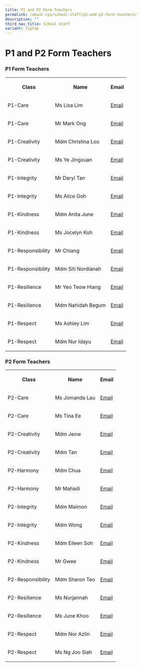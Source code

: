 ```yaml
---
title: P1 and P2 Form Teachers
permalink: /about-cps/school-staff/p1-and-p2-form-teachers/
description: ""
third_nav_title: School Staff
variant: tiptap
---
```

<h1><strong>P1 and P2 Form Teachers</strong></h1><h3>P1 Form Teachers</h3><table><tbody><tr><th rowspan="1" colspan="1"><p>Class</p></th><th rowspan="1" colspan="1"><p>Name</p></th><th rowspan="1" colspan="1"><p>Email</p></th></tr><tr><td rowspan="1" colspan="1"><p>P1-Care</p></td><td rowspan="1" colspan="1"><p>Ms Lisa Lim</p></td><td rowspan="1" colspan="1"><p><a href="mailto:lisa_a@moe.edu.sg" rel="noopener noreferrer nofollow" target="_blank">Email</a></p></td></tr><tr><td rowspan="1" colspan="1"><p>P1-Care</p></td><td rowspan="1" colspan="1"><p>Mr Mark Ong</p></td><td rowspan="1" colspan="1"><p><a href="mailto:ong_yi-wei_mark@schools.gov.sg" rel="noopener noreferrer nofollow" target="_blank">Email</a></p></td></tr><tr><td rowspan="1" colspan="1"><p>P1-Creativity</p></td><td rowspan="1" colspan="1"><p>Mdm Christina Loo</p></td><td rowspan="1" colspan="1"><p><a href="mailto:loo_mui_hui@moe.edu.sg" rel="noopener noreferrer nofollow" target="_blank">Email</a></p></td></tr><tr><td rowspan="1" colspan="1"><p>P1-Creativity</p></td><td rowspan="1" colspan="1"><p>Ms Ye Jingxuan</p></td><td rowspan="1" colspan="1"><p><a href="mailto:ye_jingxuan@moe.edu.sg" rel="noopener noreferrer nofollow" target="_blank">Email</a></p></td></tr><tr><td rowspan="1" colspan="1"><p>P1-Integrity</p></td><td rowspan="1" colspan="1"><p>Mr Daryl Tan</p></td><td rowspan="1" colspan="1"><p><a href="mailto:tan_jin_kern_daryl@moe.edu.sg" rel="noopener noreferrer nofollow" target="_blank">Email</a></p></td></tr><tr><td rowspan="1" colspan="1"><p>P1-Integrity</p></td><td rowspan="1" colspan="1"><p>Ms Alice Goh</p></td><td rowspan="1" colspan="1"><p><a href="mailto:goh_alice@moe.edu.sg" rel="noopener noreferrer nofollow" target="_blank">Email</a></p></td></tr><tr><td rowspan="1" colspan="1"><p>P1-Kindness</p></td><td rowspan="1" colspan="1"><p>Mdm Anita June</p></td><td rowspan="1" colspan="1"><p><a href="mailto:anita_june_purasamy@moe.edu.sg" rel="noopener noreferrer nofollow" target="_blank">Email</a></p></td></tr><tr><td rowspan="1" colspan="1"><p>P1-Kindness</p></td><td rowspan="1" colspan="1"><p>Ms Jocelyn Koh</p></td><td rowspan="1" colspan="1"><p><a href="mailto:koh_mei_xin_jocelyn@moe.edu.sg" rel="noopener noreferrer nofollow" target="_blank">Email</a></p></td></tr><tr><td rowspan="1" colspan="1"><p>P1-Responsibility</p></td><td rowspan="1" colspan="1"><p>Mr Chiang</p></td><td rowspan="1" colspan="1"><p><a href="mailto:chiang_hock_siong@moe.edu.sg" rel="noopener noreferrer nofollow" target="_blank">Email</a></p></td></tr><tr><td rowspan="1" colspan="1"><p>P1-Responsibility</p></td><td rowspan="1" colspan="1"><p>Mdm Siti Nordianah</p></td><td rowspan="1" colspan="1"><p><a href="mailto:siti_nordianah_hassan@moe.edu.sg" rel="noopener noreferrer nofollow" target="_blank">Email</a></p></td></tr><tr><td rowspan="1" colspan="1"><p>P1-Resilience</p></td><td rowspan="1" colspan="1"><p>Mr Yeo Teow Hiang</p></td><td rowspan="1" colspan="1"><p><a href="mailto:yeo_teow_hiang@moe.edu.sg" rel="noopener noreferrer nofollow" target="_blank">Email</a></p></td></tr><tr><td rowspan="1" colspan="1"><p>P1-Resilience</p></td><td rowspan="1" colspan="1"><p>Mdm Nahidah Begum</p></td><td rowspan="1" colspan="1"><p><a href="mailto:nahidah_begum_anayatullah@moe.edu.sg" rel="noopener noreferrer nofollow" target="_blank">Email</a></p></td></tr><tr><td rowspan="1" colspan="1"><p>P1-Respect</p></td><td rowspan="1" colspan="1"><p>Ms Ashley Lim</p></td><td rowspan="1" colspan="1"><p><a href="mailto:lim_li_jun_ashley@moe.edu.sg" rel="noopener noreferrer nofollow" target="_blank">Email</a></p></td></tr><tr><td rowspan="1" colspan="1"><p>P1-Respect</p></td><td rowspan="1" colspan="1"><p>Mdm Nur Idayu</p></td><td rowspan="1" colspan="1"><p><a href="mailto:nur_idayu_mohd_jamaludin@moe.edu.sg" rel="noopener noreferrer nofollow" target="_blank">Email</a></p></td></tr></tbody></table><h3>P2 Form Teachers</h3><table><tbody><tr><th rowspan="1" colspan="1"><p>Class</p></th><th rowspan="1" colspan="1"><p>Name</p></th><th rowspan="1" colspan="1"><p>Email</p></th></tr><tr><td rowspan="1" colspan="1"><p>P2-Care</p></td><td rowspan="1" colspan="1"><p>Ms Jomanda Lau</p></td><td rowspan="1" colspan="1"><p><a href="mailto:lau_zhen_hui_jomanda@moe.edu.sg" rel="noopener noreferrer nofollow" target="_blank">Email</a></p></td></tr><tr><td rowspan="1" colspan="1"><p>P2-Care</p></td><td rowspan="1" colspan="1"><p>Ms Tina Ee</p></td><td rowspan="1" colspan="1"><p><a href="mailto:ee_poh_khim_tina@moe.edu.sg" rel="noopener noreferrer nofollow" target="_blank">Email</a></p></td></tr><tr><td rowspan="1" colspan="1"><p>P2-Creativity</p></td><td rowspan="1" colspan="1"><p>Mdm Jeow</p></td><td rowspan="1" colspan="1"><p><a href="mailto:jeow_mui_hwa@moe.edu.sg" rel="noopener noreferrer nofollow" target="_blank">Email</a></p></td></tr><tr><td rowspan="1" colspan="1"><p>P2-Creativity</p></td><td rowspan="1" colspan="1"><p>Mdm Tan</p></td><td rowspan="1" colspan="1"><p><a href="mailto:tan_poh_choo_a@moe.edu.sg" rel="noopener noreferrer nofollow" target="_blank">Email</a></p></td></tr><tr><td rowspan="1" colspan="1"><p>P2-Harmony</p></td><td rowspan="1" colspan="1"><p>Mdm Chua</p></td><td rowspan="1" colspan="1"><p><a href="mailto:chua_chuu_suh@moe.edu.sg" rel="noopener noreferrer nofollow" target="_blank">Email</a></p></td></tr><tr><td rowspan="1" colspan="1"><p>P2-Harmony</p></td><td rowspan="1" colspan="1"><p>Mr Mahadi</p></td><td rowspan="1" colspan="1"><p><a href="mailto:mahadi_ramli@moe.edu.sg" rel="noopener noreferrer nofollow" target="_blank">Email</a></p></td></tr><tr><td rowspan="1" colspan="1"><p>P2-Integrity</p></td><td rowspan="1" colspan="1"><p>Mdm Maimon</p></td><td rowspan="1" colspan="1"><p><a href="mailto:maimon_abdul_samad@moe.edu.sg" rel="noopener noreferrer nofollow" target="_blank">Email</a></p></td></tr><tr><td rowspan="1" colspan="1"><p>P2-Integrity</p></td><td rowspan="1" colspan="1"><p>Mdm Wong</p></td><td rowspan="1" colspan="1"><p><a href="mailto:wong_ooi_ling@moe.edu.sg" rel="noopener noreferrer nofollow" target="_blank">Email</a></p></td></tr><tr><td rowspan="1" colspan="1"><p>P2-Kindness</p></td><td rowspan="1" colspan="1"><p>Mdm Eileen Soh</p></td><td rowspan="1" colspan="1"><p><a href="mailto:eileen_soh_yee_hong@moe.edu.sg" rel="noopener noreferrer nofollow" target="_blank">Email</a></p></td></tr><tr><td rowspan="1" colspan="1"><p>P2-Kindness</p></td><td rowspan="1" colspan="1"><p>Mr Gwee</p></td><td rowspan="1" colspan="1"><p><a href="mailto:gwee_tee_ghee@moe.edu.sg" rel="noopener noreferrer nofollow" target="_blank">Email</a></p></td></tr><tr><td rowspan="1" colspan="1"><p>P2-Responsibility</p></td><td rowspan="1" colspan="1"><p>Mdm Sharon Teo</p></td><td rowspan="1" colspan="1"><p><a href="mailto:teo_teng_teng_sharon@moe.edu.sg" rel="noopener noreferrer nofollow" target="_blank">Email</a></p></td></tr><tr><td rowspan="1" colspan="1"><p>P2-Resilience</p></td><td rowspan="1" colspan="1"><p>Ms Nurjannah</p></td><td rowspan="1" colspan="1"><p><a href="mailto:nurjannah_ayub@moe.edu.sg" rel="noopener noreferrer nofollow" target="_blank">Email</a></p></td></tr><tr><td rowspan="1" colspan="1"><p>P2-Resilience</p></td><td rowspan="1" colspan="1"><p>Ms June Khoo</p></td><td rowspan="1" colspan="1"><p><a href="mailto:khoo_sai_guek_june@moe.edu.sg" rel="noopener noreferrer nofollow" target="_blank">Email</a></p></td></tr><tr><td rowspan="1" colspan="1"><p>P2-Respect</p></td><td rowspan="1" colspan="1"><p>Mdm Nor Azlin</p></td><td rowspan="1" colspan="1"><p><a href="mailto:nor_azlin_mohamed_som@moe.edu.sg" rel="noopener noreferrer nofollow" target="_blank">Email</a></p></td></tr><tr><td rowspan="1" colspan="1"><p>P2-Respect</p></td><td rowspan="1" colspan="1"><p>Ms Ng Joo Siah</p></td><td rowspan="1" colspan="1"><p><a href="mailto:ng_joo_siah@moe.edu.sg" rel="noopener noreferrer nofollow" target="_blank">Email</a></p></td></tr></tbody></table><p></p>